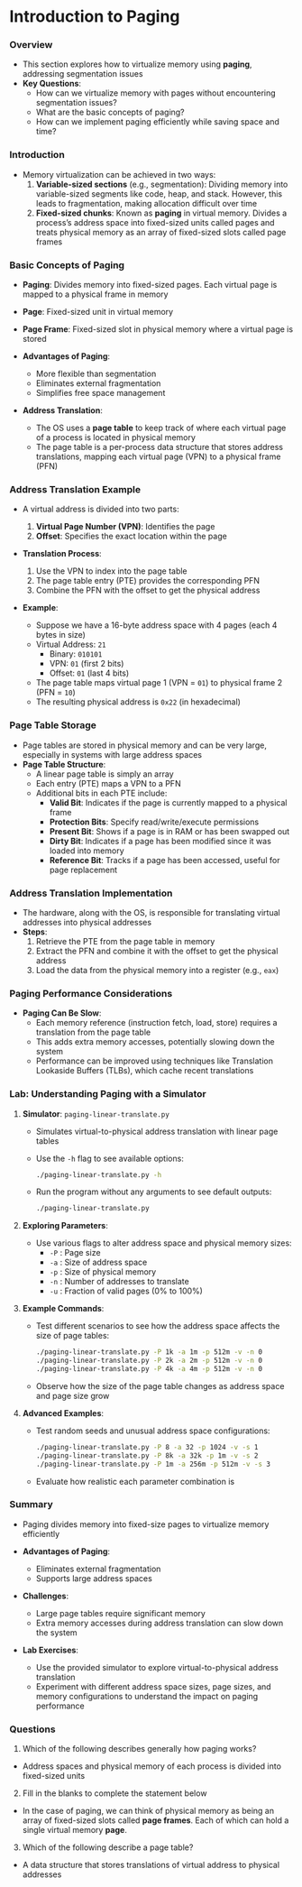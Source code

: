 # Introduction to Paging

### Overview

- This section explores how to virtualize memory using **paging**, addressing segmentation issues
- **Key Questions**:
  - How can we virtualize memory with pages without encountering segmentation issues?
  - What are the basic concepts of paging?
  - How can we implement paging efficiently while saving space and time?

### Introduction

- Memory virtualization can be achieved in two ways:
  1. **Variable-sized sections** (e.g., segmentation): Dividing memory into variable-sized segments like code, heap, and stack. However, this leads to fragmentation, making allocation difficult over time
  2. **Fixed-sized chunks**: Known as **paging** in virtual memory. Divides a process’s address space into fixed-sized units called pages and treats physical memory as an array of fixed-sized slots called page frames

### Basic Concepts of Paging

- **Paging**: Divides memory into fixed-sized pages. Each virtual page is mapped to a physical frame in memory
- **Page**: Fixed-sized unit in virtual memory
- **Page Frame**: Fixed-sized slot in physical memory where a virtual page is stored

- **Advantages of Paging**:

  - More flexible than segmentation
  - Eliminates external fragmentation
  - Simplifies free space management

- **Address Translation**:
  - The OS uses a **page table** to keep track of where each virtual page of a process is located in physical memory
  - The page table is a per-process data structure that stores address translations, mapping each virtual page (VPN) to a physical frame (PFN)

### Address Translation Example

- A virtual address is divided into two parts:

  1. **Virtual Page Number (VPN)**: Identifies the page
  2. **Offset**: Specifies the exact location within the page

- **Translation Process**:

  1. Use the VPN to index into the page table
  2. The page table entry (PTE) provides the corresponding PFN
  3. Combine the PFN with the offset to get the physical address

- **Example**:
  - Suppose we have a 16-byte address space with 4 pages (each 4 bytes in size)
  - Virtual Address: `21`
    - Binary: `010101`
    - VPN: `01` (first 2 bits)
    - Offset: `01` (last 4 bits)
  - The page table maps virtual page 1 (VPN = `01`) to physical frame 2 (PFN = `10`)
  - The resulting physical address is `0x22` (in hexadecimal)

### Page Table Storage

- Page tables are stored in physical memory and can be very large, especially in systems with large address spaces
- **Page Table Structure**:
  - A linear page table is simply an array
  - Each entry (PTE) maps a VPN to a PFN
  - Additional bits in each PTE include:
    - **Valid Bit**: Indicates if the page is currently mapped to a physical frame
    - **Protection Bits**: Specify read/write/execute permissions
    - **Present Bit**: Shows if a page is in RAM or has been swapped out
    - **Dirty Bit**: Indicates if a page has been modified since it was loaded into memory
    - **Reference Bit**: Tracks if a page has been accessed, useful for page replacement

### Address Translation Implementation

- The hardware, along with the OS, is responsible for translating virtual addresses into physical addresses
- **Steps**:
  1. Retrieve the PTE from the page table in memory
  2. Extract the PFN and combine it with the offset to get the physical address
  3. Load the data from the physical memory into a register (e.g., `eax`)

### Paging Performance Considerations

- **Paging Can Be Slow**:
  - Each memory reference (instruction fetch, load, store) requires a translation from the page table
  - This adds extra memory accesses, potentially slowing down the system
  - Performance can be improved using techniques like Translation Lookaside Buffers (TLBs), which cache recent translations

### Lab: Understanding Paging with a Simulator

1. **Simulator**: `paging-linear-translate.py`

   - Simulates virtual-to-physical address translation with linear page tables
   - Use the `-h` flag to see available options:

     ```bash
     ./paging-linear-translate.py -h
     ```

   - Run the program without any arguments to see default outputs:

     ```bash
     ./paging-linear-translate.py
     ```

2. **Exploring Parameters**:

   - Use various flags to alter address space and physical memory sizes:
     - `-P` : Page size
     - `-a` : Size of address space
     - `-p` : Size of physical memory
     - `-n` : Number of addresses to translate
     - `-u` : Fraction of valid pages (0% to 100%)

3. **Example Commands**:

   - Test different scenarios to see how the address space affects the size of page tables:

     ```bash
     ./paging-linear-translate.py -P 1k -a 1m -p 512m -v -n 0
     ./paging-linear-translate.py -P 2k -a 2m -p 512m -v -n 0
     ./paging-linear-translate.py -P 4k -a 4m -p 512m -v -n 0
     ```

   - Observe how the size of the page table changes as address space and page size grow

4. **Advanced Examples**:

   - Test random seeds and unusual address space configurations:

     ```bash
     ./paging-linear-translate.py -P 8 -a 32 -p 1024 -v -s 1
     ./paging-linear-translate.py -P 8k -a 32k -p 1m -v -s 2
     ./paging-linear-translate.py -P 1m -a 256m -p 512m -v -s 3
     ```

   - Evaluate how realistic each parameter combination is

### Summary

- Paging divides memory into fixed-size pages to virtualize memory efficiently
- **Advantages of Paging**:
  - Eliminates external fragmentation
  - Supports large address spaces
- **Challenges**:

  - Large page tables require significant memory
  - Extra memory accesses during address translation can slow down the system

- **Lab Exercises**:
  - Use the provided simulator to explore virtual-to-physical address translation
  - Experiment with different address space sizes, page sizes, and memory configurations to understand the impact on paging performance

### Questions

1. Which of the following describes generally how paging works?

- Address spaces and physical memory of each process is divided into fixed-sized units

2. Fill in the blanks to complete the statement below

- In the case of paging, we can think of physical memory as being an array of fixed-sized slots called **page frames**. Each of which can hold a single virtual memory **page**.

3. Which of the following describe a page table?

- A data structure that stores translations of virtual address to physical addresses
